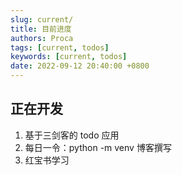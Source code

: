 ```yaml
---
slug: current/
title: 目前进度
authors: Proca
tags: [current, todos]
keywords: [current, todos]
date: 2022-09-12 20:40:00 +0800
---
```

## 正在开发 

1. 基于三剑客的 todo 应用
2. 每日一令：python -m venv 博客撰写
3. 红宝书学习
